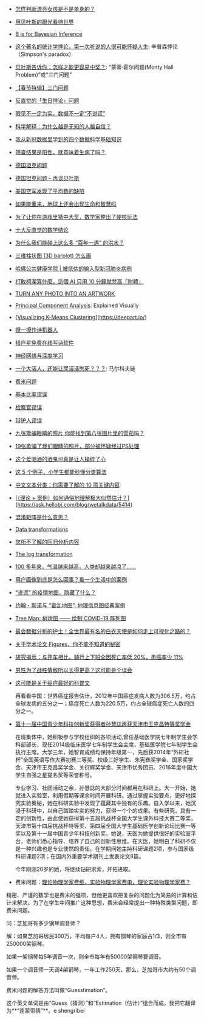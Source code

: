 * [怎样判断漂亮女孩是不是单身的？](http://www.sohu.com/a/271830219_464033)
* [用贝叶斯的眼光看待世界](http://www.sohu.com/a/271549911_100027543)
* [B is for Bayesian Inference](https://www.maths.ox.ac.uk/about-us/life-oxford-mathematics/oxford-mathematics-alphabet/b-bayesian-inference)
* [这个著名的统计学悖论，第一次听说的人很可能怀疑人生](https://mp.weixin.qq.com/s?src=11&timestamp=1542764717&ver=1257&signature=JWTzIvUuH7a3E6x0SFKlAJWURlOvX0*rqudJfHkysg4eGcrlZ1yIewLuRKCd9uJBweYA1Ky6-he3V6RNuN-bdZvrep05xCvrK3frJ6xMwYW*oJ1K7SPQlV-jAjNlh14z&new=1): 辛普森悖论（Simpson's paradox）
* [贝叶斯告诉你：怎样才能更容易中奖？](https://mp.weixin.qq.com/s?src=11&timestamp=1551680385&ver=1463&signature=iQiNUBobJ9sxBkeLenMrNv2QRh*U0459zzxaJUt0N4bcDgdMfCi8LEAhcYs5IhDZ5wiuRO65JII5Y3LT5*203tCR-q3CkxlusTyHUNQW4AdnH2qk-McGDcCJFfUoBcyU&new=1): “蒙蒂·霍尔问题(Monty Hall Problem)”或“三门问题”
* [【春节特辑】三门问题](https://mp.weixin.qq.com/s?src=11&timestamp=1561938907&ver=1701&signature=UaLBfXT36H-477nejZaMhMgGmKECnbdSajo74AJGhr5lCvmEVnVs4Kudwc8BKfXXaKyUMd*0JigkTH51Gl9O5f7f7JOcUf3qrrO0JRh547TY1zbgCB-tZhErGYqFHmnc&new=1)
* [反直觉的「生日悖论」问题](https://mp.weixin.qq.com/s?src=11&timestamp=1561938852&ver=1701&signature=UaLBfXT36H-477nejZaMhMgGmKECnbdSajo74AJGhr6rZQDmeMvWHQxqNQ1TSldQBdfLojzIv18COzAgT0Uil3h1T0yUYfmsGZj41G3drYJamldj6JlVgVKfjrCP8sZk&new=1)
* [眼见不一定为实，数据不一定“不说谎”](https://www.dongqiudi.com/archive/1174207.html)
* [科学解释：为什么越是无知的人越自信？](https://mp.weixin.qq.com/s?__biz=Mzg4MTE4OTQxNA==&mid=2247484039&idx=1&sn=12a8c6ea8d983eba0075d30dbf55e5e2&chksm=cf68f5cef81f7cd82ad6ec7f67915f48b955ac0e11479aedb3e121aca679a8f0ae7a8e2d74f8&mpshare=1&scene=1&srcid=12022ktGouYZNH80TxRXBspb&sharer_sharetime=1575334236752&sharer_shareid=49bb68e4d4ad9f65af077f4e54025da0#rd)
* [我从新冠数据里学到的四个数据科学基础知识](https://mp.weixin.qq.com/s?__biz=MjM5MTQzNzU2NA==&mid=2651678695&idx=3&sn=0bb7dccb3cc6e1c84ff42c0d7be8908b&chksm=bd4c40748a3bc962dca2e0a3aa065a80ddd6420be5c206e7e48f7a9e7324cbbd67d0893f3e23&mpshare=1&scene=1&srcid=042243DYJV8vBizY2vYe55Wv&sharer_sharetime=1587551531982&sharer_shareid=ae50238ead91499c25dfead04d38c61d&key=429edb9feed8a5eb4ba0dd8df11e1bc1cc0800031cc4ccacb6d65ce3108221b8d36d66fdbd909e66740b27a5100e84fd85c231819c2e9ff90355a405e80d2bd520117c59acaed85954af4a5619075dc2&ascene=1&uin=MjEyMzUzNDk2MQ%3D%3D&devicetype=Windows+XP&version=62060841&lang=zh_CN&exportkey=ASR6wmJOWebbQzQeXYca97o%3D&pass_ticket=CkJMYo9D1EQrpGW50RV9HTNnMupyxHJymZEf2nnRH84oo40zR3l8gMwCHLqaUIU3)
* [筛查结果是阳性，就意味着生病了吗？](https://mp.weixin.qq.com/s?__biz=MzI3MzE3OTI0Mw==&mid=2247499005&idx=1&sn=c8e1f897428f12bd623d7ce3f4cf8715&chksm=eb258bf9dc5202ef098f1797de118b0daac4843e4ee15fef4a3b5e3d77ccc5233d3a5a84309a&mpshare=1&scene=1&srcid=0426dSVFCdi7lj5GMkmxLhNi&sharer_sharetime=1587857245216&sharer_shareid=49bb68e4d4ad9f65af077f4e54025da0&key=d51a4283ff2ecb019b011cfe5f74488a0f9da1440458efdcd299827f8b3e28ce98880c4926b7e2705d1c286780ae6fcbaac1843835948ca7b377ae2369ad9c473c895950a0898dc6e92b6de9068c2e51&ascene=1&uin=MjEyMzUzNDk2MQ%3D%3D&devicetype=Windows+XP&version=62060841&lang=zh_CN&exportkey=AZpwIhvPUxbOsgjnKzS263U%3D&pass_ticket=WyEgrrj25frkMfokbtoyksRrtPeGU2ppgS%2BRPcT0QHb9WRxdetYa%2BHEHtR4gvfG5)
* [德国坦克问题](https://www.wikiwand.com/zh-hans/%E5%BE%B7%E5%9B%BD%E5%9D%A6%E5%85%8B%E9%97%AE%E9%A2%98)
* [德国坦克问题 - 再谈贝叶斯](http://blog.sciencenet.cn/blog-677221-1103595.html)
* [美国空军发现了平均数的缺陷](https://mp.weixin.qq.com/s?__biz=MzU1MDQwMTU5OQ==&mid=2247484864&idx=1&sn=dc145d4d829969e6ca3db6c3eda97379&chksm=fba06690ccd7ef860503587cb461d83f734f6c9054f6844a3152896116fcbd44a49af3d145c3&mpshare=1&scene=1&srcid=&sharer_sharetime=1588065815380&sharer_shareid=49bb68e4d4ad9f65af077f4e54025da0&key=51cdf43165327664d6449402205a5d564eb4e427720273e96053b89d27b4e9c5e76032e3c5ceb03da48a0935c093b5214829d21d96afe8f367b8b4cf63387b69354c0542722c7f158789bad512f9b624&ascene=1&uin=MjEyMzUzNDk2MQ%3D%3D&devicetype=Windows+XP&version=62060841&lang=zh_CN&exportkey=AfMlVIxcv98kYvsxy9BHX7U%3D&pass_ticket=C5i9iOtoY4JEMBJe0zor4wcjPhEzyHFU3YPKNM2uXztN1hJ6CqQBcTiVS3Xv46h2)
* [如果能重来，地球上还会出现生命和智慧吗](https://mp.weixin.qq.com/s?__biz=MjM5NDA1Njg2MA==&mid=2652002747&idx=3&sn=1e46bb176544cea265736e776f628128&chksm=bd6b66488a1cef5e2d918aee1ca996aabda4dfc75027820a087f2e02059382d55910a04ae759&mpshare=1&scene=1&srcid=&sharer_sharetime=1590617861105&sharer_shareid=49bb68e4d4ad9f65af077f4e54025da0&key=8d751dd33417fe3f4c91ddfab261cd1c8e2391ecf485e47acd89acbb3b1e8db7d582fda2d6c2b3f6d94f8c49b70885861b16499522eb99b6dd5e6b408988e6efd4f6b4560d59cba71a72c094ae28c145&ascene=1&uin=MjEyMzUzNDk2MQ%3D%3D&devicetype=Windows+XP&version=62060841&lang=zh_CN&exportkey=AV8nYO38BcvM7It9FjpJ0bs%3D&pass_ticket=s%2BXTsJOlBLE09BNGRM0p%2BghhXqK7KfabmPk424lRkfAdqIWcr9toS1OMt5bvZLL4)
* [为了让你在游戏里猜中大奖，数学家整出了硬核玩法](https://mp.weixin.qq.com/s?__biz=MjM5NDA1Njg2MA==&mid=2652002846&idx=3&sn=0043863555c87fb8aa09fcd3b4c89800&chksm=bd6b65ed8a1cecfbca55ffe251d3cb3c56d7afa46973c1c1de7cc64a0abc0e7d114419903105&mpshare=1&scene=1&srcid=&sharer_sharetime=1590793902258&sharer_shareid=49bb68e4d4ad9f65af077f4e54025da0&key=2d4ad61948a09f99f0a991bbe2b742532a3d054d1876fd3d64ab8a8e807ce81e53c92c7c21b16950bb88dd0d82d53008f5ae21f5106272a75bba41a6f3bfc7eea8a7a473ca5c88e513ecb7b32f0694e5&ascene=1&uin=MjEyMzUzNDk2MQ%3D%3D&devicetype=Windows+XP&version=62060841&lang=zh_CN&exportkey=ARcP9wHyVmt5OkGZErg6JjU%3D&pass_ticket=uMa9merJnfxxKApyXGHCG0M56ht9RCQ7IvL14Km1a4lQJ%2FJQNpcbrtCGbfCBqWCa)
* [十大反直觉的数学结论](https://mp.weixin.qq.com/s?__biz=MzU2MDQ5Mzc3MQ==&mid=2247504951&idx=1&sn=e09332b07355390213ded5ec289e6f3b&chksm=fc05b193cb7238857b75c67e3a6f39007d84d2975e9358054f1892c7e1c0ae6eeea1ea5a1067&mpshare=1&scene=1&srcid=0825wqwiKHStZ1PMdSHrNUQ1&sharer_sharetime=1598350643035&sharer_shareid=49bb68e4d4ad9f65af077f4e54025da0#rd)



* [为什么我们能碰上这么多 “百年一遇” 的洪水？](https://mp.weixin.qq.com/s?__biz=MzI3MzE3OTI0Mw==&mid=2247501307&idx=1&sn=3d3f179c43cd77eb71c300a660958d9b&chksm=eb25b2ffdc523be91035ae19bb2d759480d763a54c5b63f097272bb51e40b8050ef57bd3389e&mpshare=1&scene=1&srcid=0706WS2zPCPwJpFFrZ1j7Pmw&sharer_sharetime=1594038183078&sharer_shareid=49bb68e4d4ad9f65af077f4e54025da0#rd)



* [三维柱状图 (3D barplot) 怎么画](https://mp.weixin.qq.com/s?__biz=MzI5MzQzMjU4Mw==&mid=2247488083&idx=1&sn=5ce58298ac9327183ec77e8583eddea8&chksm=ec736e3bdb04e72d5b0f5bb343dbb78236e78e3b857434b5e3e939b12c5e2bea945baad10358&mpshare=1&scene=1&srcid=&sharer_sharetime=1577506179532&sharer_shareid=49bb68e4d4ad9f65af077f4e54025da0#rd)



* [哈佛公共健康学院 | 被低估的输入型新冠肺炎病例](https://mp.weixin.qq.com/s?__biz=MzU3Njg0NTM4Ng==&mid=2247484489&idx=1&sn=08eecfe380816f9f2f992924ea7b3f46&chksm=fd0ce76cca7b6e7a1c52c12d677f8193b75359d4063c3977bc2616738e2cdd1f7ce1cb3e360d&mpshare=1&scene=1&srcid=&sharer_sharetime=1581809450623&sharer_shareid=49bb68e4d4ad9f65af077f4e54025da0#rd)



* [打敗柯潔算什麼，這個 AI 只用 10 分鐘就梵高「附體」](http://www.ifuun.com/a20177224091178/)
* [TURN ANY PHOTO INTO AN ARTWORK]()



* [Principal Component Analysis](http://setosa.io/ev/principal-component-analysis/): Explained Visually
* [[Visualizing K-Means Clustering](https://www.naftaliharris.com/blog/visualizing-k-means-clustering)](https://deepart.io/)
* [撩一撩作诗机器人](http://www.voidcn.com/article/p-pmzyyjnv-bnu.html)
* [猎户星免费在线写诗软件](http://www.dopoem.com/)
* [神经网络与深度学习](https://nndl.github.io/)



* [一个大活人，还能让尿活活憋死？？？](<http://www.sohu.com/a/302507155_224832>): 马尔科夫链
* [费米问题]([https://www.wikiwand.com/zh-hans/%E8%B4%B9%E7%B1%B3%E9%97%AE%E9%A2%98](https://www.wikiwand.com/zh-hans/费米问题))



* [基本比率谬误](https://www.wikiwand.com/zh-hans/%E5%9F%BA%E6%9C%AC%E6%AF%94%E7%8E%87%E8%AC%AC%E8%AA%A4)
* [检察官谬误](https://www.wikiwand.com/zh-hans/%E6%AA%A2%E5%AF%9F%E5%AE%98%E8%AC%AC%E8%AA%A4)
* [辩护人谬误](https://www.wikiwand.com/zh-hans/%E8%BE%AF%E8%AD%B7%E4%BA%BA%E8%AC%AC%E8%AA%A4)



* [九张欺骗眼睛的照片 你能找到第八张图片里的雪茄吗？](http://www.sohu.com/a/150053215_99906248)
* [19张欺骗了我们眼睛的照片，部分被怀疑经过PS处理](https://k.sina.com.cn/article_6400820004_17d84c32400100ddph.html)



* [这个爱喝酒的酒鬼可真是让人操碎了心](https://mp.weixin.qq.com/s?__biz=MjM5MDE3OTk2Ng==&mid=2657500066&idx=4&sn=89adf41ccd6efc9365442cb9425b924b&chksm=bdda2cb38aada5a568a8813f779298430deb90dfd8ae37c8e5c0d3aaf8ebc9c1b74456b2bb87&mpshare=1&scene=1&srcid=0911A0GrFJMH3WJbSr8FRMdD&sharer_sharetime=1599775511994&sharer_shareid=49bb68e4d4ad9f65af077f4e54025da0#rd)



* [这 5 个例子，小学生都能秒懂分类算法](https://zhuanlan.zhihu.com/p/47106274)
* [中文文本分类：你需要了解的 10 项关键内容](https://zhuanlan.zhihu.com/p/47761862)
* [[（理论 + 案例）如何通俗地理解极大似然估计？](https://ask.hellobi.com/blog/wetalkdata/5414)](https://ask.hellobi.com/blog/wetalkdata/5414)
* [混淆矩阵是什么意思？](https://www.zhihu.com/question/36883196/answer/506139082)
* [Data transformations](http://www.biostathandbook.com/transformation.html)
* [您所不了解的回归分析内容](https://pro.arcgis.com/zh-cn/pro-app/tool-reference/spatial-statistics/what-they-don-t-tell-you-about-regression-analysis.htm)
* [The log transformation](https://mathbench.umd.edu/modules/misc_scaling/page07.htm)



* [100 多年来，气温越来越高，人类却越来越凉了……](https://mp.weixin.qq.com/s?__biz=MzA3MzE3NTg1OA==&mid=2247520519&idx=1&sn=356074611273191ed5bd3f08c5681d29&chksm=9f11d75aa8665e4c696eb215921f44dd9f072e5fc476b59876b800367c45dd2b57c7d022a2f2&mpshare=1&scene=1&srcid=&sharer_sharetime=1580173297890&sharer_shareid=49bb68e4d4ad9f65af077f4e54025da0#rd)
* [用户画像到底是怎么回事？看一个生活中的案例](https://mp.weixin.qq.com/s?__biz=MzA3MTM3NTA5Ng==&mid=2651063404&idx=4&sn=b1db12312c4203641865a2862faf1f0e&chksm=84de25fbb3a9acede561b64654619ee7d044cbbdfdb8d58b38bbb8d197cb039f509e7318e4bc&mpshare=1&scene=1&srcid=&sharer_sharetime=1580791944843&sharer_shareid=49bb68e4d4ad9f65af077f4e54025da0#rd)
* [“说谎” 的疫情地图，隐藏了什么？](https://www.yidianzixun.com/article/0OW4yaRi?s=mb&appid=mibrowser&version=2&mibusinessId=newhome&env=production&bizDocId=yidian_0OW4yaRi)
* [约翰・斯诺与 “霍乱地图”: 地理信息图经典案例](https://mp.weixin.qq.com/s?__biz=MzU1MTMyNzkyNg==&mid=2247485025&idx=1&sn=acc7e20a76691500bcf4355e8f103387&chksm=fb9247b8cce5ceae2cc18c3cc8d4d33926723d010a867205b062c6636ff979f7fd3bbb66bda2&scene=21#wechat_redirect)
* [Tree Map: 树状图 —— 绘制 COVID-19 阵列图](https://mp.weixin.qq.com/s?__biz=MzU1MTMyNzkyNg==&mid=2247485031&idx=1&sn=4a2f2a91c2c98ab82b045ce6ec286195&chksm=fb9247becce5cea815777bb919bdfd975e11126da0efda049ce5cd6075523fb528ff14aa34f8&scene=21#wechat_redirect)

* [最会数据分析的护士！全世界最有名的白衣天使是如何走上可视化之路的？](https://mp.weixin.qq.com/s?__biz=MzI5MTcwNjA4NQ==&mid=2247494615&idx=1&sn=789a5e9686a42c20516481bda7bb3d2f&chksm=ec0e2e5ddb79a74bda4315c596327ed979e9a3295aa5ca94287034b81d3d7f73a4d109f7e055&mpshare=1&scene=1&srcid=&sharer_sharetime=1592701582207&sharer_shareid=49bb68e4d4ad9f65af077f4e54025da0&exportkey=Afii376fs%2BsV86uGigadEXY%3D&pass_ticket=JlQoTfNIdgUoKZmJ2PgRuJYFUTj8AsXxAJCN2zRn5V5ixqIqfZLs6mZG%2BPhszpSo#rd)


- [关于学术论文 Figures，你不能不知道的秘密](https://mp.weixin.qq.com/s?__biz=MzUzMzMwNjgzNA==&mid=2247484310&idx=2&sn=b0ffd4a2b1ffabeb0aa2fa225c031ea3&chksm=faa74f2bcdd0c63d6c27fb530f28e7f4da974f275405240fce19ffae04ec8ff93d1800fba704&mpshare=1&scene=1&srcid=&sharer_sharetime=1582506300985&sharer_shareid=49bb68e4d4ad9f65af077f4e54025da0#rd)


* [研究揭示：与开车相比，骑行上下班全因死亡率低 20%，患癌率少 11%](https://mp.weixin.qq.com/s?__biz=MzU2MTQ2MDE0Ng==&mid=2247512558&idx=1&sn=1c4d14c68e4a806c6b884d6937678170&chksm=fc7a9733cb0d1e259bd20752a9b7aec909b1779cff3d642c258bd197afe38fe52b46898d8cbc&mpshare=1&scene=1&srcid=&sharer_sharetime=1591175732928&sharer_shareid=49bb68e4d4ad9f65af077f4e54025da0&key=938e9318b488c13e8f30d9e688066f92e002db83d2cd9c9d1110d6604a3aa4f4e3c69e9c6aed674ee9ba08ead424af0779ebc5f0dcf77c3c61d1f9e0dd910b4ef86d84dd355b2a8d1b866ade1ad2aa8c&ascene=1&uin=MjEyMzUzNDk2MQ%3D%3D&devicetype=Windows+XP&version=62060841&lang=zh_CN&exportkey=ATvx80ocRALF5c9gAyoAMwU%3D&pass_ticket=WV9IcNp%2Bf3t%2Bt%2BSP82N2Mi9%2FHkG3XqvYBaOuVpuLfcUah6KLopYvHD6ws9XZzSBd)
* [男性为了战胜情敌所以长得更高？这可能是个误会](https://mp.weixin.qq.com/s?__biz=MzA5NDkzNjIwMg==&mid=2651694966&idx=1&sn=f241344cd69c17776e781e5aed997429&chksm=8bbe0a93bcc98385a92a93285253429dc287f06d1993b1ce2ecdc9211c4feac2686c64c2ab2f&mpshare=1&scene=1&srcid=0610n5Zt548oJa3USTEFKx7S&sharer_sharetime=1591787302676&sharer_shareid=49bb68e4d4ad9f65af077f4e54025da0&exportkey=AdPKDlZBrH5feU7jE2voZ2c%3D&pass_ticket=N8E7CAWx4m6NpyYg%2FO2prhH2%2F7Yk%2BSmVxsmkV4Q5tDGHy%2BumQaSB7gJTVDPS1qh3#rd)


* [这可能是关于癌症最好的科普文](https://www.jianshu.com/p/4a7422088112)

  再看看中国：世界癌症报告估计，2012年中国癌症发病人数为306.5万，约占全球发病的五分之一；癌症死亡人数为220.5万，约占全球癌症死亡人数的四分之一。

* [第十一届中国青少年科技创新奖获得者孙慧誌再获天津市王克昌特等奖学金](https://mp.weixin.qq.com/s?src=11&timestamp=1542764885&ver=1257&signature=J99-G1yV3HN9pazs3RlpBmiYaDP*euSxkz954dlqmyJU2yTFOnbiIxONqw1CGvLe6w3yKrYw0nfpt6mNN8SEsMrRoyv8*hwu7OXP4AvJ5Zdsm6gNk4Tz5R0EEjAuidWK&new=1)

  在班集体中，她积极参与学校组织的各项活动,曾任基础医学院七年制学生会学科部部长，现任2014级临床医学七年制学生会主席，基础医学院七年制学生会执行主席。大学三年，她智育成绩均保持年级第一，先后获2014年“外研社杯”全国英语写作大赛初赛三等奖、校级三好学生、朱宪彝奖学金、国家奖学金、天津市王克昌奖学金、关衍辉奖学金、天津市优秀团员、2016年度中国大学生自强之星提名奖等荣誉称号。

  专业学习、社团活动之余，孙慧誌的大部分时间都用在科研上。大一开始，她就进入实验室，利用假期等课余时间开展科研。通过掌握实验要点，更好地探究实验奥秘，她在科研实验中发现了蕴藏其中独有的乐趣。自入学以来，她沉浸于科研中，以自己踏踏实实的努力，获得一个个的成果。有些研究，具有一定的创新性，由此使她获得第十五届挑战杯全国大学生课外科技大赛二等奖，天津市第十四届挑战杯特等奖、第四届全国大学生基础医学创新论坛比赛一等奖以及第十一届中国青少年科技创新奖。她说，天医为她提供很好的实验室平台，老师们悉心指导、培养了自己的创新性思维。在天医，她明白了科研不仅是一种兴趣也是专业使然的责任。在学期间她主持科研课题2项，参与国家级科研课题2项；在国内外重要学术期刊上发表论文8篇。

  今年刚刚20岁的她，将继续钻研求索，开拓进取。

* 费米问题：[理论物理学家费纸，实验物理学家费电，理论实验物理学家费？](https://new.qq.com/omn/20190116/20190116A0A9UW.html)

精密、严谨的数学也是费米的强项，但他更喜欢把复杂的问题化为简易的计算和估计来解决。为了在学生中间推广这种思想，费米会经常提出一种特殊类型问题，即费米问题。

问：芝加哥有多少钢琴调音师？

解：如果芝加哥居民300万，平均每户4人，拥有钢琴的家庭占1/3，则全市有250000架钢琴。

如果一架钢琴每5年调音一次，则全市每年有50000架钢琴要调音。

如果一个调音师一天调4架钢琴，一年工作250天，那么，芝加哥市大约有50个调音师。

费米问题的解答方法叫做“Guesstimation”。

这个英文单词是由“Guess（猜测）”和“Estimation（估计）”组合而成，我把它翻译为**“连蒙带猜”**。e shengribei
